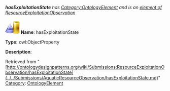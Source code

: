 ___hasExploitationState__ has [Category:OntologyElement](../../Category/OntologyElement.md "Category:OntologyElement") and is an [element of](../../Property/ElementOf.md "Property:ElementOf") [ResourceExploitationObservation](../../Submissions/ResourceExploitationObservation.md "Submissions:ResourceExploitationObservation")_


  




[![ObjectProperty](../../images/thumb/c/c3/ObjectProperty.gif/45px-ObjectProperty.gif)](../../Image/ObjectProperty.gif.md "ObjectProperty")
__Name__: hasExploitationState 


__Type:__ owl:ObjectProperty 


__Description__: 





Retrieved from "[http://ontologydesignpatterns.org/wiki/Submissions:ResourceExploitationObservation/hasExploitationState](../../Submissions/AquaticResourceObservation/hasExploitationState.md)"
 [Category](http://ontologydesignpatterns.org/wiki/Special:Categories "Special:Categories"): [OntologyElement](../../Category/OntologyElement.md "Category:OntologyElement")